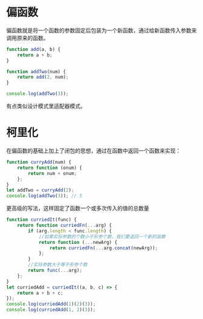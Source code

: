 # 偏函数

偏函数就是将一个函数的参数固定后包装为一个新函数，通过给新函数传入参数来调用原来的函数。

```javascript
function add(a, b) {
    return a + b;
}

function addTwo(num) {
    return add(2, num);
}

console.log(addTwo(3));
```

有点类似设计模式里适配器模式。


# 柯里化

在偏函数的基础上加上了闭包的思想，通过在函数中返回一个函数来实现：

```javascript
function curryAdd(num) {
    return function (onum) {
        return num + onum;
    };
}
let addTwo = curryAdd(2);
console.log(addTwo(3)); // 5
```

更高级的写法，这样固定了函数一个或多次传入的值的总数量

```javascript
function curriedIt(func) {
    return function curriedFn(...arg) {
        if (arg.length < func.length) {
            //如果实际参数的个数小于形参个数，我们要返回一个新的函数
            return function (...newArg) {
                return curriedFn(...arg.concat(newArg));
            };
        }
        //实际参数大于等于形参个数
        return func(...arg);
    };
}
let curriedAdd = curriedIt((a, b, c) => {
    return a + b + c;
});
console.log(curriedAdd(1)(2)(3));
console.log(curriedAdd(1, 2)(3));
```

